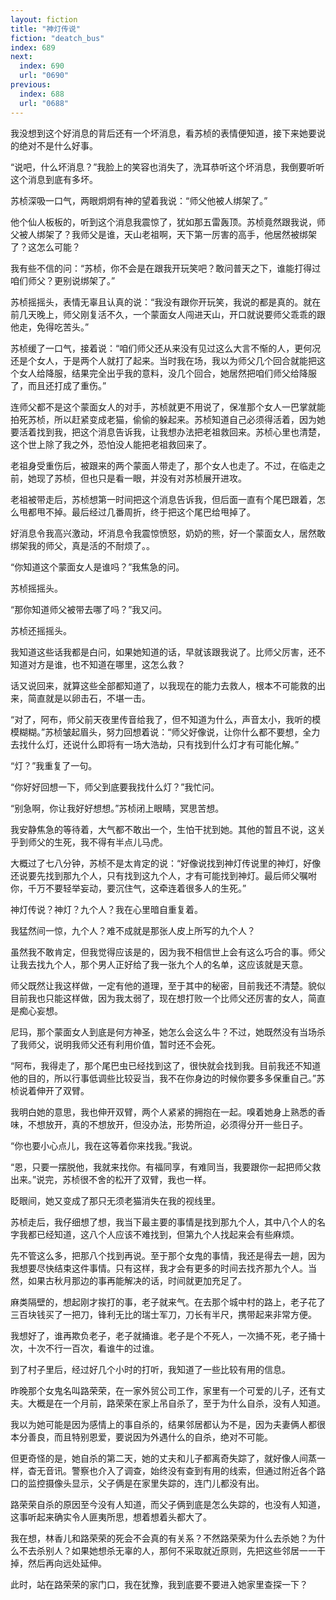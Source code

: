 ```yaml
---
layout: fiction
title: "神灯传说"
fiction: "deatch_bus"
index: 689
next:
  index: 690
  url: "0690"
previous:
  index: 688
  url: "0688"
---
```

我没想到这个好消息的背后还有一个坏消息，看苏桢的表情便知道，接下来她要说的绝对不是什么好事。

“说吧，什么坏消息？”我脸上的笑容也消失了，洗耳恭听这个坏消息，我倒要听听这个消息到底有多坏。

苏桢深吸一口气，两眼炯炯有神的望着我说：“师父他被人绑架了。”

他个仙人板板的，听到这个消息我震惊了，犹如那五雷轰顶。苏桢竟然跟我说，师父被人绑架了？我师父是谁，天山老祖啊，天下第一厉害的高手，他居然被绑架了？这怎么可能？

我有些不信的问：“苏桢，你不会是在跟我开玩笑吧？敢问普天之下，谁能打得过咱们师父？更别说绑架了。”

苏桢摇摇头，表情无辜且认真的说：“我没有跟你开玩笑，我说的都是真的。就在前几天晚上，师父刚复活不久，一个蒙面女人闯进天山，开口就说要师父乖乖的跟他走，免得吃苦头。”

苏桢缓了一口气，接着说：“咱们师父还从来没有见过这么大言不惭的人，更何况还是个女人，于是两个人就打了起来。当时我在场，我以为师父几个回合就能把这个女人给降服，结果完全出乎我的意料，没几个回合，她居然把咱们师父给降服了，而且还打成了重伤。”

连师父都不是这个蒙面女人的对手，苏桢就更不用说了，保准那个女人一巴掌就能拍死苏桢，所以赶紧变成老猫，偷偷的躲起来。苏桢知道自己必须得活着，因为她要活着找到我，把这个消息告诉我，让我想办法把老祖救回来。苏桢心里也清楚，这个世上除了我之外，恐怕没人能把老祖救回来了。

老祖身受重伤后，被跟来的两个蒙面人带走了，那个女人也走了。不过，在临走之前，她现了苏桢，但也只是看一眼，并没有对苏桢展开进攻。

老祖被带走后，苏桢想第一时间把这个消息告诉我，但后面一直有个尾巴跟着，怎么甩都甩不掉。最后经过几番周折，终于把这个尾巴给甩掉了。

好消息令我高兴激动，坏消息令我震惊愤怒，奶奶的熊，好一个蒙面女人，居然敢绑架我的师父，真是活的不耐烦了。。

“你知道这个蒙面女人是谁吗？”我焦急的问。

苏桢摇摇头。

“那你知道师父被带去哪了吗？”我又问。

苏桢还摇摇头。

我知道这些话我都是白问，如果她知道的话，早就该跟我说了。比师父厉害，还不知道对方是谁，也不知道在哪里，这怎么救？

话又说回来，就算这些全部都知道了，以我现在的能力去救人，根本不可能救的出来，简直就是以卵击石，不堪一击。

“对了，阿布，师父前天夜里传音给我了，但不知道为什么，声音太小，我听的模模糊糊。”苏桢皱起眉头，努力回想着说：“师父好像说，让你什么都不要想，全力去找什么灯，还说什么即将有一场大浩劫，只有找到什么灯才有可能化解。”

“灯？”我重复了一句。

“你好好回想一下，师父到底要我找什么灯？”我忙问。

“别急啊，你让我好好想想。”苏桢闭上眼睛，冥思苦想。

我安静焦急的等待着，大气都不敢出一个，生怕干扰到她。其他的暂且不说，这关乎到师父的生死，我不得有半点儿马虎。

大概过了七八分钟，苏桢不是太肯定的说：“好像说找到神灯传说里的神灯，好像还说要先找到那九个人，只有找到这九个人，才有可能找到神灯。最后师父嘱咐你，千万不要轻举妄动，要沉住气，这牵连着很多人的生死。”

神灯传说？神灯？九个人？我在心里暗自重复着。

我猛然间一惊，九个人？难不成就是那张人皮上所写的九个人？

虽然我不敢肯定，但我觉得应该是的，因为我不相信世上会有这么巧合的事。师父让我去找九个人，那个男人正好给了我一张九个人的名单，这应该就是天意。

师父既然让我这样做，一定有他的道理，至于其中的秘密，目前我还不清楚。貌似目前我也只能这样做，因为我太弱了，现在想打败一个比师父还厉害的女人，简直是痴心妄想。

尼玛，那个蒙面女人到底是何方神圣，她怎么会这么牛？不过，她既然没有当场杀了我师父，说明我师父还有利用价值，暂时还不会死。

“阿布，我得走了，那个尾巴虫已经找到这了，很快就会找到我。目前我还不知道他的目的，所以行事低调些比较妥当，我不在你身边的时候你要多多保重自己。”苏桢说着伸开了双臂。

我明白她的意思，我也伸开双臂，两个人紧紧的拥抱在一起。嗅着她身上熟悉的香味，不想放开，真的不想放开，但没办法，形势所迫，必须得分开一些日子。

“你也要小心点儿，我在这等着你来找我。”我说。

“恩，只要一摆脱他，我就来找你。有福同享，有难同当，我要跟你一起把师父救出来。”说完，苏桢很不舍的松开了双臂，我也一样。

眨眼间，她又变成了那只无须老猫消失在我的视线里。

苏桢走后，我仔细想了想，我当下最主要的事情是找到那九个人，其中八个人的名字我都已经知道，这八个人应该不难找到，但第九个人找起来会有些麻烦。

先不管这么多，把那八个找到再说。至于那个女鬼的事情，我还是得去一趟，因为我想要尽快结束这件事情。只有这样，我才会有更多的时间去找齐那九个人。当然，如果古秋月那边的事再能解决的话，时间就更加充足了。

麻类隔壁的，想起刚才挨打的事，老子就来气。在去那个城中村的路上，老子花了三百块钱买了一把刀，锋利无比的瑞士军刀，刀长有半尺，携带起来非常方便。

我想好了，谁再欺负老子，老子就捅谁。老子是个不死人，一次捅不死，老子捅十次，十次不行一百次，看谁牛的过谁。

到了村子里后，经过好几个小时的打听，我知道了一些比较有用的信息。

昨晚那个女鬼名叫路荣荣，在一家外贸公司工作，家里有一个可爱的儿子，还有丈夫。大概是在一个月前，路荣荣在家上吊自杀了，至于为什么自杀，没有人知道。

我以为她可能是因为感情上的事自杀的，结果邻居都认为不是，因为夫妻俩人都很本分善良，而且特别恩爱，要说因为外遇什么的自杀，绝对不可能。

但更奇怪的是，她自杀的第二天，她的丈夫和儿子都离奇失踪了，就好像人间蒸一样，杳无音讯。警察也介入了调查，始终没有查到有用的线索，但通过附近各个路口的监控摄像头显示，父子俩是在家里失踪的，连门儿都没有出。

路荣荣自杀的原因至今没有人知道，而父子俩到底是怎么失踪的，也没有人知道，这事听起来确实令人匪夷所思，想着想着头都大了。

我在想，林香儿和路荣荣的死会不会真的有关系？不然路荣荣为什么去杀她？为什么不去杀别人？如果她想杀无辜的人，那何不采取就近原则，先把这些邻居一一干掉，然后再向远处延伸。

此时，站在路荣荣的家门口，我在犹豫，我到底要不要进入她家里查探一下？